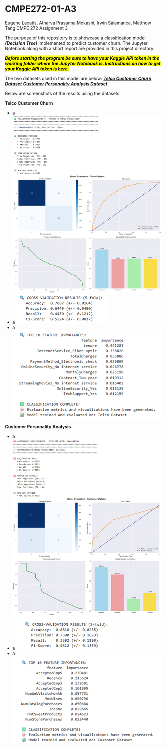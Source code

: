 # CMPE272-01-A3
Eugene Lacatis, Atharva Prasanna Mokashi, Irwin Salamanca, Matthew Tang
CMPE 272 Assignment 3

The purpose of this repository is to showcase a classification model ***(Decision Tree)*** implemented to predict customer churn. The Jupyter Notebook along with a short report are provided in this project directory. 

<mark><span>***Before starting the program be sure to have your Kaggle API token in the working folder where the Jupyter Notebook is. Instructions on how to get your Kaggle API token is [***here***](https://www.kaggle.com/docs/api).***</span></mark>

The two datasets used in this model are below:
[***Telco Customer Churn Dataset***](https://www.kaggle.com/datasets/blastchar/telco-customer-churn)
[***Customer Personality Analysis Dataset***]([https://www.kaggle.com/datasets/blastchar/telco-customer-churn](https://www.kaggle.com/datasets/imakash3011/customer-personality-analysis))

Below are screenshots of the results using the datasets 

**Telco Customer Churn**
- a
![Alt text](Screenshots/Telco1.png)
- a
![Alt text](Screenshots/Telco2.png)
- a
![Alt text](Screenshots/Telco3.png)

**Customer Personality Analysis**
- a
![Alt text](Screenshots/Cust1.png)
- a
![Alt text](Screenshots/Cust2.png)
- a
![Alt text](Screenshots/Cust3.png)


